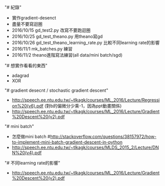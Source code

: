 "# 紀錄"
* 實作gradient-desenct
* 盡量不要寫迴圈
* 2016/10/15  gd_test2.py 改寫不要跑迴圈
* 2016/10/25 gd_test_theano.py 用theano寫gd
* 2016/10/26 gd_test_theano_learning_rate.py 比較不同learning rate的影響
* 2016/11/1 mk_batches.py 練習
* 2016/11/2 theano進階寫法練習(all data/mini batch/sgd)

"# 想實作看看的東西"
* adagrad
* XOR

"# gradient desecnt / stochastic gradient descent"
* http://speech.ee.ntu.edu.tw/~tlkagk/courses/ML_2016/Lecture/Regression%20(v6).pdf (對b的偏微分少乘-1，因為ppt動畫關係)
* http://speech.ee.ntu.edu.tw/~tlkagk/courses/ML_2016/Lecture/Gradient%20Descent%20(v2).pdf

"# mini batch"
* 怎麼做mini batch #http://stackoverflow.com/questions/38157972/how-to-implement-mini-batch-gradient-descent-in-python
* http://speech.ee.ntu.edu.tw/~tlkagk/courses/MLDS_2015_2/Lecture/DNN%20(v4).pdf

"# 不同learning rate的影響"
* http://speech.ee.ntu.edu.tw/~tlkagk/courses/ML_2016/Lecture/Gradient%20Descent%20(v2).pdf


